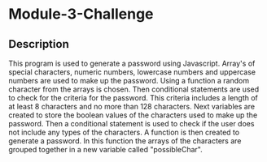 # Module-3-Challenge

## Description

This program is used to generate a password using Javascript. Array's of special characters, numeric numbers, lowercase numbers and uppercase numbers are used to make up the password. Using a function a random character from the arrays is chosen. Then conditional statements are used to check for the criteria for the password. This criteria includes a length of at least 8 characters and no more than 128 characters. Next variables are created to store the boolean values of the characters used to make up the password. Then a conditional statement is used to check if the user does not include any types of the characters. A function is then created to generate a password. In this function the arrays of the characters are grouped together in a new variable called "possibleChar". 